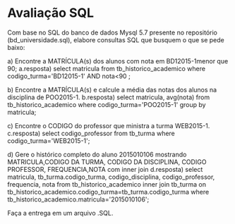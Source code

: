 
# Avaliação SQL

Com base no SQL do banco de dados Mysql 5.7 presente no repositório (bd_universidade.sql), elabore consultas SQL que busquem o que se pede baixo:

a) Encontre a MATRÍCULA(s) dos alunos com nota em BD12015-1menor que 90;
    a.resposta) select matricula from tb_historico_academico where codigo_turma='BD12015-1' AND nota<90 ;

b) Encontre a MATRÍCULA(s) e calcule a média das notas dos alunos na disciplina de POO2015-1. 
    b.resposta) select matricula, avg(nota) from tb_historico_academico where codigo_turma='POO2015-1' group by matricula;

c) Encontre o CODIGO do professor que ministra a turma WEB2015-1.
    c.resposta) select codigo_professor from tb_turma where codigo_turma='WEB2015-1';

d) Gere o histórico completo do aluno 2015010106 mostrando MATRICULA,CODIGO DA TURMA, CODIGO DA DISCIPLINA, CODIGO PROFESSOR, FREQUENCIA,NOTA com inner join
    d.resposta) select	matricula, tb_turma.codigo_turma, codigo_disciplina, codigo_professor, frequencia, nota 
from tb_historico_academico 
inner join tb_turma on tb_historico_academico.codigo_turma=tb_turma.codigo_turma
where tb_historico_academico.matricula='2015010106';

Faça a entrega em um arquivo .SQL.
